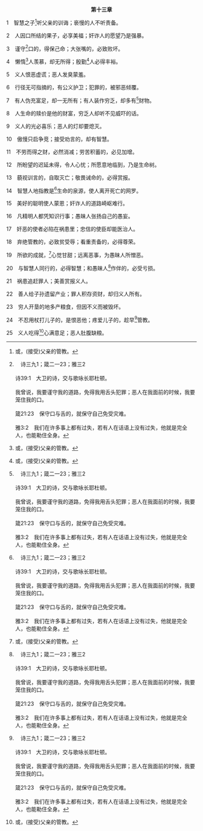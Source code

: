 <p style="text-align:center;font-weight:bold;">第十三章</p>

1　智慧之子[^1]听父亲的训诲；亵慢的人不听责备。

[^1]:或，(接受)父亲的管教。

2　人因口所结的果子，必享美福；奸诈人的愿望乃是强暴。

3　谨守[^a]口的，得保己命；大张嘴的，必致败坏。

[^a]:　诗三九1；箴二一23；雅三2<br><br>诗39:1　大卫的诗，交与歌咏长耶杜顿。<br><br>我曾说，我要谨守我的道路，免得我用舌头犯罪；恶人在我面前的时候，我要笼住我的口。<br><br>箴21:23　保守口与舌的，就保守自己免受灾难。<br><br>雅3:2　我们在许多事上都有过失，若有人在话语上没有过失，他就是完全人，也能勒住全身。

4　懒惰[^1]人羡慕，却无所得；殷勤[^1]人必得丰裕。

[^1]:直译，人的魂。

5　义人恨恶虚谎；恶人发臭蒙羞。

6　行径无可指摘的，有公义护卫；犯罪的，被邪恶倾覆。

7　有人伪充富足，却一无所有；有人装作穷乏，却多有[^a]财物。

[^a]:　参林后六10；八9<br><br>林后6:10　似乎忧愁，却常常喜乐；似乎贫穷，却叫许多人富足；似乎一无所有，却拥有万有。<br><br>林后8:9　你们知道我们主耶稣基督的恩典，祂本来富足，却为你们成了贫穷，叫你们因祂的贫穷，可以成为富足。

8　人生命的赎价是他的财富，穷乏人却听不见威吓的话。

9　义人的光必喜乐；恶人的灯却要熄灭。

10　傲慢只启争竞；接受劝言的，却有智慧。

11　不劳而得之财，必然消减；劳苦积蓄的，必见加增。

12　所盼望的迟延未得，令人心忧；所愿意地临到，乃是生命树。

13　藐视训言的，自取灭亡；敬畏诫命的，必得赏报。

14　智慧人地指教是[^a]生命的泉源，使人离开死亡的网罗。

[^a]:　诗三六9；箴十11；十四27<br><br>诗36:9　因为在你那里，有生命的源头；在你的光中，我们必得见光。<br><br>箴10:11　义人的口是生命的泉源；恶人的口包藏强暴。<br><br>箴14:27　敬畏耶和华是生命的泉源，可以使人离开死亡的网罗。

15　美好的聪明使人蒙恩；奸诈人的道路崎岖难行。

16　凡精明人都凭知识行事；愚昧人张扬自己的愚妄。

17　奸恶的使者必陷在祸患里；忠信的使臣却能医治人。

18　弃绝管教的，必致贫受辱；看重责备的，必得尊荣。

19　所欲的成就，[^1]心觉甘甜；远离恶事，为愚昧人所憎恶。

[^1]:直译，魂。

20　与智慧人同行的，必得智慧；和愚昧人[^a]作伴的，必受亏损。

[^a]:　林前十五33<br><br>林前15:33　你们不要受迷惑：滥交败坏善行。

21　祸患追赶罪人；美善赏报义人。

22　善人给子孙遗留产业；罪人积存资财，却归义人所有。

23　穷人开垦的地多产粮食，但因不义而被毁坏。

24　不忍用杖打儿子的，是恨恶他；疼爱儿子的，趁早[^a]管教。

[^a]:　箴三12；十九18；来十二7<br><br>箴3:12　因为耶和华所爱的，祂必管教，正如父亲管教所喜爱的儿子。<br><br>箴19:18　管教你的儿子，他就有指望；但你不可存心毁坏他。<br><br>来12:7　为了受管教，你们要忍受。神待你们如同待儿子；哪有儿子是父亲不管教的？

25　义人吃得[^1]心满意足；恶人肚腹缺粮。

[^1]:心满意足，直译，魂满足。


